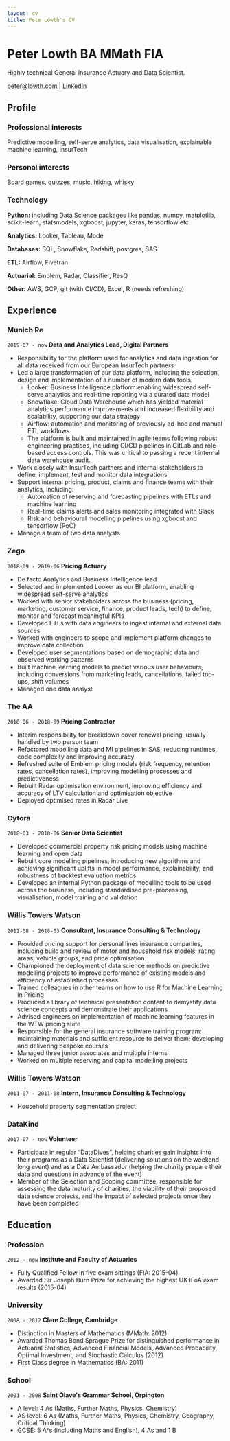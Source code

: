 ```yaml
---
layout: cv
title: Pete Lowth's CV
---
```

# Peter Lowth BA MMath FIA
Highly technical General Insurance Actuary and Data Scientist.

<div id="webaddress">
<a href="mailto:peter@lowth.com">peter@lowth.com</a>
| <a href="https://www.linkedin.com/in/pete-lowth-61527584/">LinkedIn</a>
</div>

## Profile

### Professional interests

Predictive modelling, self-serve analytics, data visualisation, explainable machine learning, InsurTech

### Personal interests

Board games, quizzes, music, hiking, whisky

### Technology

**Python:** including Data Science packages like pandas, numpy, matplotlib, scikit-learn, statsmodels, xgboost, jupyter, keras, tensorflow etc

**Analytics:** Looker, Tableau, Mode

**Databases:** SQL, Snowflake, Redshift, postgres, SAS

**ETL:** Airflow, Fivetran

**Actuarial:** Emblem, Radar, Classifier, ResQ

**Other:** AWS, GCP, git (with CI/CD), Excel, R (needs refreshing)

## Experience

### Munich Re
`2019-07 - now`
__Data and Analytics Lead, Digital Partners__
- Responsibility for the platform used for analytics and data ingestion for all data received from our European InsurTech partners
- Led a large transformation of our data platform, including the selection, design and implementation of a number of modern data tools:
  - Looker: Business Intelligence platform enabling widespread self-serve analytics and real-time reporting via a curated data model
  - Snowflake: Cloud Data Warehouse which has yielded material analytics performance improvements and increased flexibility and scalability, supporting our data strategy
  - Airflow: automation and monitoring of previously ad-hoc and manual ETL workflows
  - The platform is built and maintained in agile teams following robust engineering practices, including CI/CD pipelines in GitLab and role-based access controls. This was critical to passing a recent internal data warehouse audit. 
- Work closely with InsurTech partners and internal stakeholders to define, implement, test and monitor data integrations
- Support internal pricing, product, claims and finance teams with their analytics, including: 
  - Automation of reserving and forecasting pipelines with ETLs and machine learning
  - Real-time claims alerts and sales monitoring integrated with Slack
  - Risk and behavioural modelling pipelines using xgboost and tensorflow (PoC)
- Manage a team of two data analysts

### Zego
`2018-09 - 2019-06`
__Pricing Actuary__
- De facto Analytics and Business Intelligence lead
- Selected and implemented Looker as our BI platform, enabling widespread self-serve analytics
- Worked with senior stakeholders across the business (pricing, marketing, customer service, finance, product leads, tech) to define, monitor and forecast meaningful KPIs
- Developed ETLs with data engineers to ingest internal and external data sources
- Worked with engineers to scope and implement platform changes to improve data collection
- Developed user segmentations based on demographic data and observed working patterns
- Built machine learning models to predict various user behaviours, including conversions from marketing leads, cancellations, failed top-ups, shift volumes
- Managed one data analyst

### The AA
`2018-06 - 2018-09`
__Pricing Contractor__
- Interim responsibility for breakdown cover renewal pricing, usually handled by two person team
- Refactored modelling data and MI pipelines in SAS, reducing runtimes, code complexity and improving accuracy
- Refreshed suite of Emblem pricing models (risk frequency, retention rates, cancellation rates), improving modelling processes and predictiveness
- Rebuilt Radar optimisation environment, improving efficiency and accuracy of LTV calculation and optimisation objective
- Deployed optimised rates in Radar Live

### Cytora
`2018-03 - 2018-06`
__Senior Data Scientist__
- Developed commercial property risk pricing models using machine learning and open data
- Rebuilt core modelling pipelines, introducing new algorithms and achieving significant uplifts in model performance, explainability, and robustness of backtest evaluation metrics
- Developed an internal Python package of modelling tools to be used across the business, including standardised pre-processing, visualisation, model training and validation

### Willis Towers Watson
`2012-08 - 2018-03`
__Consultant, Insurance Consulting & Technology__
- Provided pricing support for personal lines insurance companies, including build and review of motor and household risk models, rating areas, vehicle groups, and price optimisation
- Championed the deployment of data science methods on predictive modelling projects to improve performance of existing models and efficiency of established processes
- Trained colleagues in other teams on how to use R for Machine Learning in Pricing
- Produced a library of technical presentation content to demystify data science concepts and demonstrate their applications
- Advised engineers on implementation of machine learning features in the WTW pricing suite
- Responsible for the general insurance software training program: maintaining materials and sufficient resource to deliver them; developing and delivering bespoke courses
- Managed three junior associates and multiple interns
- Worked on multiple reserving and capital modelling projects

### Willis Towers Watson
`2011-07 - 2011-08`
__Intern, Insurance Consulting & Technology__
- Household property segmentation project

### DataKind
`2017-07 - now`
__Volunteer__
- Participate in regular “DataDives”, helping charities gain insights into their programs as a Data Scientist (delivering solutions on the weekend-long event) and as a Data Ambassador (helping the charity prepare their data and questions in advance of the event)
- Member of the Selection and Scoping committee, responsible for assessing the data maturity of charities, the viability of their proposed data science projects, and the impact of selected projects once they have been completed 

## Education

### Profession
`2012 - now`
__Institute and Faculty of Actuaries__
- Fully Qualified Fellow in five exam sittings (FIA: 2015-04)
- Awarded Sir Joseph Burn Prize for achieving the highest UK IFoA exam results (2015-04)

### University
`2008 - 2012`
__Clare College, Cambridge__
- Distinction in Masters of Mathematics (MMath: 2012)
- Awarded Thomas Bond Sprague Prize for distinguished performance in Actuarial Statistics, Advanced Financial Models, Advanced Probability, Optimal Investment, and Stochastic Calculus (2012)
- First Class degree in Mathematics (BA: 2011)

### School
`2001 - 2008`
__Saint Olave's Grammar School, Orpington__
- A level: 4 As (Maths, Further Maths, Physics, Chemistry)
- AS level: 6 As (Maths, Further Maths, Physics, Chemistry, Geography, Critical Thinking)
- GCSE: 5 A\*s (including Maths and English), 4 As and 1 B

<!-- ### Footer

Last updated: 2020-07 -->
